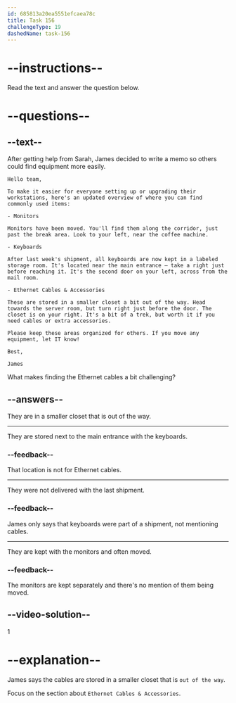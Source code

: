 ```yaml
---
id: 685813a20ea5551efcaea78c
title: Task 156
challengeType: 19
dashedName: task-156
---
```


<!-- READING -->

# --instructions--

Read the text and answer the question below.

# --questions--

## --text--

After getting help from Sarah, James decided to write a memo so others could find equipment more easily.

`Hello team,`

`To make it easier for everyone setting up or upgrading their workstations, here's an updated overview of where you can find commonly used items:`

`- Monitors`

`Monitors have been moved. You'll find them along the corridor, just past the break area. Look to your left, near the coffee machine.`

`- Keyboards`

`After last week's shipment, all keyboards are now kept in a labeled storage room. It's located near the main entrance — take a right just before reaching it. It's the second door on your left, across from the mail room.`

`- Ethernet Cables & Accessories`

`These are stored in a smaller closet a bit out of the way. Head towards the server room, but turn right just before the door. The closet is on your right. It's a bit of a trek, but worth it if you need cables or extra accessories.`

`Please keep these areas organized for others. If you move any equipment, let IT know!`

`Best,`

`James`

What makes finding the Ethernet cables a bit challenging?

## --answers--

They are in a smaller closet that is out of the way.

---

They are stored next to the main entrance with the keyboards.

### --feedback--

That location is not for Ethernet cables.

---

They were not delivered with the last shipment.

### --feedback--

James only says that keyboards were part of a shipment, not mentioning cables.

---

They are kept with the monitors and often moved.

### --feedback--

The monitors are kept separately and there's no mention of them being moved.

## --video-solution--

1

# --explanation--

James says the cables are stored in a smaller closet that is `out of the way`.

Focus on the section about `Ethernet Cables & Accessories`.
